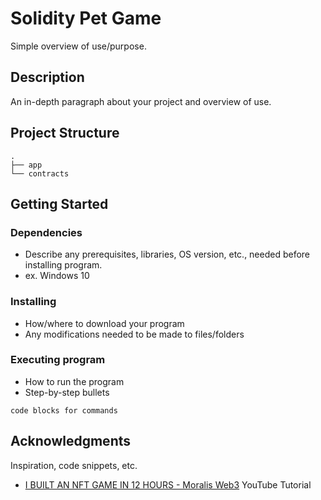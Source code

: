 # Solidity Pet Game

Simple overview of use/purpose.

## Description

An in-depth paragraph about your project and overview of use.


## Project Structure
```
.
├── app
└── contracts
```



## Getting Started

### Dependencies

* Describe any prerequisites, libraries, OS version, etc., needed before installing program.
* ex. Windows 10

### Installing

* How/where to download your program
* Any modifications needed to be made to files/folders

### Executing program

* How to run the program
* Step-by-step bullets
```
code blocks for commands
```



## Acknowledgments

Inspiration, code snippets, etc.
* [I BUILT AN NFT GAME IN 12 HOURS - Moralis Web3](https://www.youtube.com/watch?v=_VVqa7zWSxA) YouTube Tutorial
